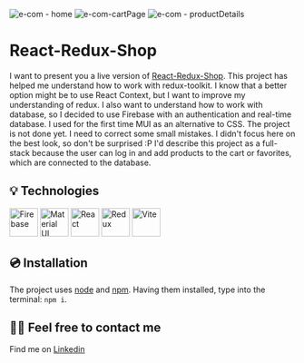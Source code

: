 
![e-com - home](https://github.com/user-attachments/assets/0d8bf0bf-00db-457f-a873-98de0fc40524)
![e-com-cartPage](https://github.com/user-attachments/assets/cb59d894-28d9-4817-ba0f-e6ca3451e5c8)
![e-com - productDetails](https://github.com/user-attachments/assets/fd679d51-a0c8-4783-8b7b-484a2378ad12)




# React-Redux-Shop
I want to present you a live version of [React-Redux-Shop](https://react-redux-firebase-app.netlify.app).
This project has helped me understand how to work with redux-toolkit. I know that a better option might be to use React Context, but I want to improve my understanding of redux.
I also want to understand how to work with database, so I decided to use Firebase with an authentication and real-time database. I used for the first time MUI as an alternative to CSS.
The project is not done yet. I need to correct some small mistakes. I didn't focus here on the best look, so don't be surprised :P
I'd describe this project as a full-stack because the user can log in and add products to the cart or favorites, which are connected to the database. 

## 💡 Technologies
<div><img width="50" src="https://user-images.githubusercontent.com/25181517/189716855-2c69ca7a-5149-4647-936d-780610911353.png" alt="Firebase" title="Firebase"/>
	<img width="50" src="https://user-images.githubusercontent.com/25181517/189716630-fe6c084c-6c66-43af-aa49-64c8aea4a5c2.png" alt="Material UI" title="Material UI"/>
	<img width="50" src="https://user-images.githubusercontent.com/25181517/183897015-94a058a6-b86e-4e42-a37f-bf92061753e5.png" alt="React" title="React"/>
	<img width="50" src="https://user-images.githubusercontent.com/25181517/187896150-cc1dcb12-d490-445c-8e4d-1275cd2388d6.png" alt="Redux" title="Redux"/>
	<img width="50" src="https://github-production-user-asset-6210df.s3.amazonaws.com/62091613/261395532-b40892ef-efb8-4b0e-a6b5-d1cfc2f3fc35.png" alt="Vite" title="Vite"/>
</div>

## 💿 Installation                       
 The project uses [node](https://nodejs.org/en/) and [npm](https://www.npmjs.com/). Having them installed, type into the terminal: `npm i`.
 
## 🙋‍♂️ Feel free to contact me
Find me on [Linkedin](https://www.linkedin.com/in/fryderyk-jellinek/) 
